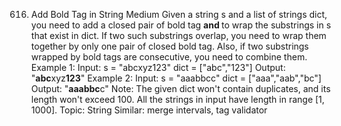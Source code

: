 616. Add Bold Tag in String
Medium
Given a string s and a list of strings dict, you need to add a closed pair of bold tag <b> and </b> to wrap the substrings in s that exist in dict. If two such substrings overlap, you need to wrap them together by only one pair of closed bold tag. Also, if two substrings wrapped by bold tags are consecutive, you need to combine them.
Example 1:
Input: 
s = "abcxyz123"
dict = ["abc","123"]
Output:
"<b>abc</b>xyz<b>123</b>"
Example 2:
Input: 
s = "aaabbcc"
dict = ["aaa","aab","bc"]
Output:
"<b>aaabbc</b>c"
Note:
The given dict won't contain duplicates, and its length won't exceed 100.
All the strings in input have length in range [1, 1000].
Topic: String
Similar: merge intervals, tag validator
